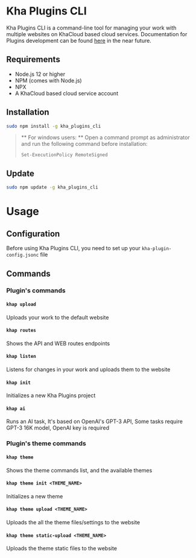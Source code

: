 # Kha Plugins CLI

Kha Plugins CLI is a command-line tool for managing your work with multiple websites on KhaCloud based cloud services.
Documentation for Plugins development can be found [here](https://docs.cyberocean.tn/) in the near future.

## Requirements

- Node.js 12 or higher
- NPM (comes with Node.js)
- NPX
- A KhaCloud based cloud service account

## Installation

```bash
sudo npm install -g kha_plugins_cli
```

> ** For windows users: **
> Open a command prompt as administrator and run the following command before installation:
> ```bach
> Set-ExecutionPolicy RemoteSigned
> ```

## Update
  
```bash
sudo npm update -g kha_plugins_cli
```

# Usage

## Configuration

Before using Kha Plugins CLI, you need to set up your `kha-plugin-config.jsonc` file

## Commands

### Plugin's commands

#### `khap upload`

Uploads your work to the default website

#### `khap routes`

Shows the API and WEB routes endpoints

#### `khap listen`

Listens for changes in your work and uploads them to the website

#### `khap init`

Initializes a new Kha Plugins project

#### `khap ai`

Runs an AI task, It's based on OpenAI's GPT-3 API, Some tasks require GPT-3 16K model, OpenAI key is required

### Plugin's theme commands

#### `khap theme`

Shows the theme commands list, and the available themes

#### `khap theme init <THEME_NAME>`

Initializes a new theme

#### `khap theme upload <THEME_NAME>`

Uploads the all the theme files/settings to the website

#### `khap theme static-upload <THEME_NAME>`

Uploads the theme static files to the website